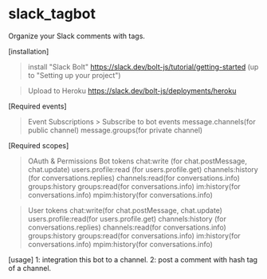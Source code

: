 # slack_tagbot
Organize your Slack comments with tags.

[installation]
> install "Slack Bolt"
https://slack.dev/bolt-js/tutorial/getting-started
(up to "Setting up your project")

> Upload to Heroku
https://slack.dev/bolt-js/deployments/heroku


[Required events]
>Event Subscriptions > Subscribe to bot events
  message.channels(for public channel)
  message.groups(for private channel)
  

[Required scopes]
>OAuth & Permissions
>Bot tokens
  chat:write (for chat.postMessage, chat.update)
  users.profile:read (for users.profile.get)
  channels:history (for conversations.replies)
  channels:read(for conversations.info)
  groups:history
  groups:read(for conversations.info)
  im:history(for conversations.info)
  mpim:history(for conversations.info)
  
>User tokens
  chat:write(for chat.postMessage, chat.update)
  users.profile:read(for users.profile.get)
  channels:history (for conversations.replies)
  channels:read(for conversations.info)
  groups:history
  groups:read(for conversations.info)
  im:history(for conversations.info)
  mpim:history(for conversations.info)
  
 
 [usage]
 1: integration this bot to a channel.
 2: post a comment with hash tag of a channel.

